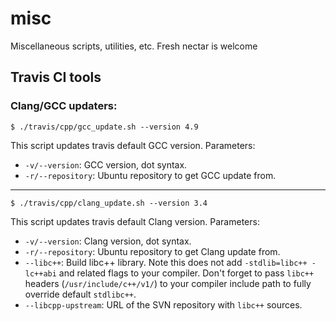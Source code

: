 # misc
Miscellaneous scripts, utilities, etc. Fresh nectar is welcome

Travis CI tools
---------------

### Clang/GCC updaters:

    $ ./travis/cpp/gcc_update.sh --version 4.9

This script updates travis default GCC version. Parameters:

 - `-v/--version`: GCC version, dot syntax.
 - `-r/--repository`: Ubuntu repository to get GCC update from.

---

    $ ./travis/cpp/clang_update.sh --version 3.4

This script updates travis default Clang version. Parameters:

 - `-v/--version`: Clang version, dot syntax.
 - `-r/--repository`: Ubuntu repository to get Clang update from.
 - `--libc++`: Build libc++ library. Note this does not add `-stdlib=libc++ -lc++abi` and related flags
               to your compiler. Don't forget to pass `libc++` headers (`/usr/include/c++/v1/`) to your compiler
               include path to fully override default `stdlibc++`.
 - `--libcpp-upstream`: URL of the SVN repository with `libc++` sources.
  
